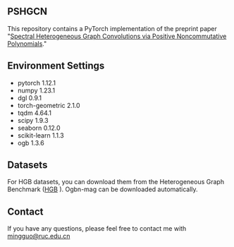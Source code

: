 ## PSHGCN
This repository contains a PyTorch implementation of the preprint paper "[Spectral Heterogeneous Graph Convolutions via Positive Noncommutative Polynomials](https://arxiv.org/abs/2305.19872)." 
## Environment Settings
- pytorch 1.12.1
- numpy 1.23.1
- dgl 0.9.1
- torch-geometric 2.1.0
- tqdm 4.64.1
- scipy 1.9.3
- seaborn 0.12.0
- scikit-learn 1.1.3
- ogb 1.3.6

## Datasets
For HGB datasets, you can download them from the Heterogeneous Graph Benchmark ([HGB](https://github.com/THUDM/HGB) ). Ogbn-mag can be downloaded automatically.

## Contact
If you have any questions, please feel free to contact me with mingguo@ruc.edu.cn